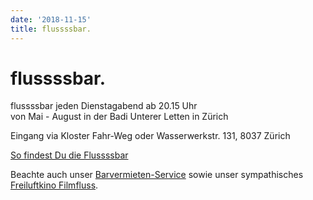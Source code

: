 ```yaml
---
date: '2018-11-15'
title: flussssbar.
---
```

# flussssbar.


flussssbar jeden Dienstagabend ab 20.15 Uhr<br>
von Mai - August in der Badi Unterer Letten in Zürich

Eingang via Kloster Fahr-Weg oder Wasserwerkstr. 131, 8037 Zürich

[So findest Du die Flussssbar](https://www.google.ch/maps/place/47°23'21.6"N+8°31'45.3"E/)

Beachte auch unser [Barvermieten-Service](https://www.barvermieten.ch) sowie unser sympathisches [Freiluftkino Filmfluss](https://www.filmfluss.ch).

